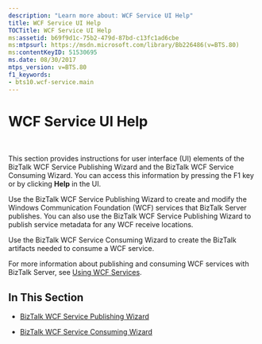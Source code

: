 ```yaml
---
description: "Learn more about: WCF Service UI Help"
title: WCF Service UI Help
TOCTitle: WCF Service UI Help
ms:assetid: b69f9d1c-75b2-479d-87bd-c13fc1ad6cbe
ms:mtpsurl: https://msdn.microsoft.com/library/Bb226486(v=BTS.80)
ms:contentKeyID: 51530695
ms.date: 08/30/2017
mtps_version: v=BTS.80
f1_keywords:
- bts10.wcf-service.main
---
```


# WCF Service UI Help

 

This section provides instructions for user interface (UI) elements of the BizTalk WCF Service Publishing Wizard and the BizTalk WCF Service Consuming Wizard. You can access this information by pressing the F1 key or by clicking **Help** in the UI.

Use the BizTalk WCF Service Publishing Wizard to create and modify the Windows Communication Foundation (WCF) services that BizTalk Server publishes. You can also use the BizTalk WCF Service Publishing Wizard to publish service metadata for any WCF receive locations.

Use the BizTalk WCF Service Consuming Wizard to create the BizTalk artifacts needed to consume a WCF service.

For more information about publishing and consuming WCF services with BizTalk Server, see [Using WCF Services](https://msdn.microsoft.com/library/bb246032\(v=bts.80\)).

## In This Section

  - [BizTalk WCF Service Publishing Wizard](biztalk-wcf-service-publishing-wizard.md)

  - [BizTalk WCF Service Consuming Wizard](biztalk-wcf-service-consuming-wizard.md)

